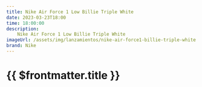 ```yaml
---
title: Nike Air Force 1 Low Billie Triple White
date: 2023-03-23T18:00
time: 18:00:00
description:
    Nike Air Force 1 Low Billie Triple White
imageUrl: /assets/img/lanzamientos/nike-air-force1-billie-triple-white.png
brand: Nike
---
```

 # {{ $frontmatter.title }}


<ListaLanzamientos />